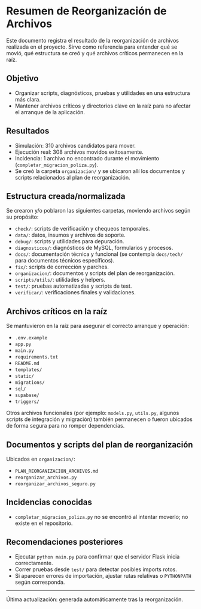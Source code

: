 # Resumen de Reorganización de Archivos

Este documento registra el resultado de la reorganización de archivos realizada en el proyecto. Sirve como referencia para entender qué se movió, qué estructura se creó y qué archivos críticos permanecen en la raíz.

## Objetivo
- Organizar scripts, diagnósticos, pruebas y utilidades en una estructura más clara.
- Mantener archivos críticos y directorios clave en la raíz para no afectar el arranque de la aplicación.

## Resultados
- Simulación: 310 archivos candidatos para mover.
- Ejecución real: 308 archivos movidos exitosamente.
- Incidencia: 1 archivo no encontrado durante el movimiento (`completar_migracion_poliza.py`).
- Se creó la carpeta `organizacion/` y se ubicaron allí los documentos y scripts relacionados al plan de reorganización.

## Estructura creada/normalizada
Se crearon y/o poblaron las siguientes carpetas, moviendo archivos según su propósito:
- `check/`: scripts de verificación y chequeos temporales.
- `data/`: datos, insumos y archivos de soporte.
- `debug/`: scripts y utilidades para depuración.
- `diagnosticos/`: diagnósticos de MySQL, formularios y procesos.
- `docs/`: documentación técnica y funcional (se contempla `docs/tech/` para documentos técnicos específicos).
- `fix/`: scripts de corrección y parches.
- `organizacion/`: documentos y scripts del plan de reorganización.
- `scripts/utils/`: utilidades y helpers.
- `test/`: pruebas automatizadas y scripts de test.
- `verificar/`: verificaciones finales y validaciones.

## Archivos críticos en la raíz
Se mantuvieron en la raíz para asegurar el correcto arranque y operación:
- `.env.example`
- `app.py`
- `main.py`
- `requirements.txt`
- `README.md`
- `templates/`
- `static/`
- `migrations/`
- `sql/`
- `supabase/`
- `triggers/`

Otros archivos funcionales (por ejemplo: `models.py`, `utils.py`, algunos scripts de integración y migración) también permanecen o fueron ubicados de forma segura para no romper dependencias.

## Documentos y scripts del plan de reorganización
Ubicados en `organizacion/`:
- `PLAN_REORGANIZACION_ARCHIVOS.md`
- `reorganizar_archivos.py`
- `reorganizar_archivos_seguro.py`

## Incidencias conocidas
- `completar_migracion_poliza.py` no se encontró al intentar moverlo; no existe en el repositorio.

## Recomendaciones posteriores
- Ejecutar `python main.py` para confirmar que el servidor Flask inicia correctamente.
- Correr pruebas desde `test/` para detectar posibles imports rotos.
- Si aparecen errores de importación, ajustar rutas relativas o `PYTHONPATH` según corresponda.

---
Última actualización: generada automáticamente tras la reorganización.
